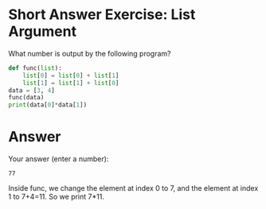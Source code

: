# Short Answer Exercise: List Argument
What number is output by the following program?
```python
def func(list):
    list[0] = list[0] + list[1]
    list[1] = list[1] + list[0]
data = [3, 4]
func(data)
print(data[0]*data[1])
```

# Answer
Your answer (enter a number): 

    77
Inside func, we change the element at index 0 to 7, and the element at index 1 to 7+4=11. So we print 7*11.
